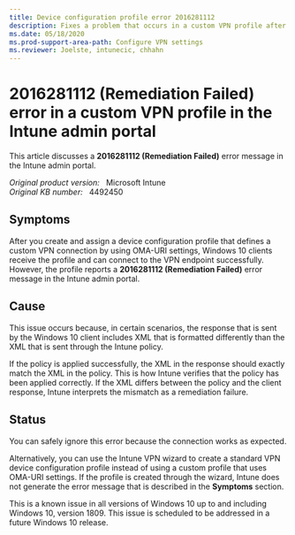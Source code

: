 ```yaml
---
title: Device configuration profile error 2016281112 
description: Fixes a problem that occurs in a custom VPN profile after you create and assign a device configuration profile in the Microsoft Intune portal.
ms.date: 05/18/2020
ms.prod-support-area-path: Configure VPN settings
ms.reviewer: Joelste, intunecic, chhahn
---
```

# 2016281112 (Remediation Failed) error in a custom VPN profile in the Intune admin portal

This article discusses a **2016281112 (Remediation Failed)** error message in the Intune admin portal.

_Original product version:_ &nbsp; Microsoft Intune  
_Original KB number:_ &nbsp; 4492450

## Symptoms

After you create and assign a device configuration profile that defines a custom VPN connection by using OMA-URI settings, Windows 10 clients receive the profile and can connect to the VPN endpoint successfully. However, the profile reports a **2016281112 (Remediation Failed)** error message in the Intune admin portal.

## Cause

This issue occurs because, in certain scenarios, the response that is sent by the Windows 10 client includes XML that is formatted differently than the XML that is sent through the Intune policy.

If the policy is applied successfully, the XML in the response should exactly match the XML in the policy. This is how Intune verifies that the policy has been applied correctly. If the XML differs between the policy and the client response, Intune interprets the mismatch as a remediation failure.

## Status

You can safely ignore this error because the connection works as expected.

Alternatively, you can use the Intune VPN wizard to create a standard VPN device configuration profile instead of using a custom profile that uses OMA-URI settings. If the profile is created through the wizard, Intune does not generate the error message that is described in the **Symptoms** section.

This is a known issue in all versions of Windows 10 up to and including Windows 10, version 1809. This issue is scheduled to be addressed in a future Windows 10 release.
